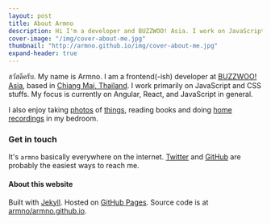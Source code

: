 ```yaml
---
layout: post
title: About Armno
description: Hi I'm a developer and BUZZWOO! Asia. I work on JavaScript and frontend stuffs.
cover-image: "/img/cover-about-me.jpg"
thumbnail: "http://armno.github.io/img/cover-about-me.jpg"
expand-header: true
---
```


สวัสดีครับ. My name is Armno. I am a frontend(-ish) developer at [BUZZWOO! Asia](http://www.buzzwoo.de/),
based in [Chiang Mai, Thailand](https://www.google.co.th/?gws_rd=cr,ssl&ei=mVnZVYKYKcKxuQSPtKG4Bg#q=chiang+mai).
I work primarily on JavaScript and CSS stuffs. My focus is currently on Angular, React, and JavaScript in general.

I also enjoy taking [photos][instagram] of [things][flickr], reading books
and doing [home recordings][soundcloud] in my bedroom.

### Get in touch

It's `armno` basically everywhere on the internet. [Twitter][twitter] and [GitHub][github]
are probably the easiest ways to reach me.

#### About this website

Built with [Jekyll][jekyll]. Hosted on [GitHub Pages][github-pages]. Source code is at [armno/armno.github.io][repo].

[flickr]: http://www.flickr.com/photos/armno "Armno's Flickr Page"
[twitter]: https://twitter.com/armno "Armno's twitter page"
[github]: https://github.com/armno/armno/issues/new
[instagram]: http://instagram.com/armno
[jekyll]: http://jekyllrb.com
[github-pages]: http://pages.github.com
[repo]: https://github.com/armno/armno.github.io
[soundcloud]: https://soundcloud.com/armno
